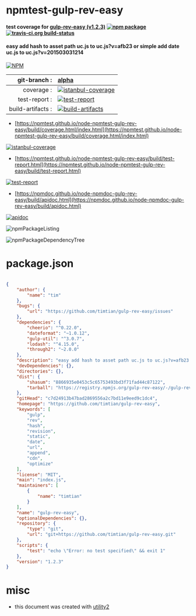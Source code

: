 # npmtest-gulp-rev-easy

#### test coverage for  [gulp-rev-easy (v1.2.3)](https://github.com/timtian/gulp-rev-easy)  [![npm package](https://img.shields.io/npm/v/npmtest-gulp-rev-easy.svg?style=flat-square)](https://www.npmjs.org/package/npmtest-gulp-rev-easy) [![travis-ci.org build-status](https://api.travis-ci.org/npmtest/node-npmtest-gulp-rev-easy.svg)](https://travis-ci.org/npmtest/node-npmtest-gulp-rev-easy)

#### easy add hash to asset path uc.js to uc.js?v=afb23 or simple add date uc.js to uc.js?v=201503031214

[![NPM](https://nodei.co/npm/gulp-rev-easy.png?downloads=true&downloadRank=true&stars=true)](https://www.npmjs.com/package/gulp-rev-easy)

| git-branch : | [alpha](https://github.com/npmtest/node-npmtest-gulp-rev-easy/tree/alpha)|
|--:|:--|
| coverage : | [![istanbul-coverage](https://npmtest.github.io/node-npmtest-gulp-rev-easy/build/coverage.badge.svg)](https://npmtest.github.io/node-npmtest-gulp-rev-easy/build/coverage.html/index.html)|
| test-report : | [![test-report](https://npmtest.github.io/node-npmtest-gulp-rev-easy/build/test-report.badge.svg)](https://npmtest.github.io/node-npmtest-gulp-rev-easy/build/test-report.html)|
| build-artifacts : | [![build-artifacts](https://npmtest.github.io/node-npmtest-gulp-rev-easy/glyphicons_144_folder_open.png)](https://github.com/npmtest/node-npmtest-gulp-rev-easy/tree/gh-pages/build)|

- [https://npmtest.github.io/node-npmtest-gulp-rev-easy/build/coverage.html/index.html](https://npmtest.github.io/node-npmtest-gulp-rev-easy/build/coverage.html/index.html)

[![istanbul-coverage](https://npmtest.github.io/node-npmtest-gulp-rev-easy/build/screenCapture.buildCi.browser.%252Ftmp%252Fbuild%252Fcoverage.lib.html.png)](https://npmtest.github.io/node-npmtest-gulp-rev-easy/build/coverage.html/index.html)

- [https://npmtest.github.io/node-npmtest-gulp-rev-easy/build/test-report.html](https://npmtest.github.io/node-npmtest-gulp-rev-easy/build/test-report.html)

[![test-report](https://npmtest.github.io/node-npmtest-gulp-rev-easy/build/screenCapture.buildCi.browser.%252Ftmp%252Fbuild%252Ftest-report.html.png)](https://npmtest.github.io/node-npmtest-gulp-rev-easy/build/test-report.html)

- [https://npmdoc.github.io/node-npmdoc-gulp-rev-easy/build/apidoc.html](https://npmdoc.github.io/node-npmdoc-gulp-rev-easy/build/apidoc.html)

[![apidoc](https://npmdoc.github.io/node-npmdoc-gulp-rev-easy/build/screenCapture.buildCi.browser.%252Ftmp%252Fbuild%252Fapidoc.html.png)](https://npmdoc.github.io/node-npmdoc-gulp-rev-easy/build/apidoc.html)

![npmPackageListing](https://npmtest.github.io/node-npmtest-gulp-rev-easy/build/screenCapture.npmPackageListing.svg)

![npmPackageDependencyTree](https://npmtest.github.io/node-npmtest-gulp-rev-easy/build/screenCapture.npmPackageDependencyTree.svg)



# package.json

```json

{
    "author": {
        "name": "tim"
    },
    "bugs": {
        "url": "https://github.com/timtian/gulp-rev-easy/issues"
    },
    "dependencies": {
        "cheerio": "^0.22.0",
        "dateformat": "~1.0.12",
        "gulp-util": "^3.0.7",
        "lodash": "^4.15.0",
        "through2": "~2.0.0"
    },
    "description": "easy add hash to asset path uc.js to uc.js?v=afb23 or simple add date uc.js to uc.js?v=201503031214",
    "devDependencies": {},
    "directories": {},
    "dist": {
        "shasum": "8866935e0453c5c65753493bd3f71fad44c87122",
        "tarball": "https://registry.npmjs.org/gulp-rev-easy/-/gulp-rev-easy-1.2.3.tgz"
    },
    "gitHead": "c7d24913b47bad2869556a2c7bd11e9eed9c1dc4",
    "homepage": "https://github.com/timtian/gulp-rev-easy",
    "keywords": [
        "gulp",
        "rev",
        "hash",
        "revision",
        "static",
        "date",
        "url",
        "append",
        "cdn",
        "optimize"
    ],
    "license": "MIT",
    "main": "index.js",
    "maintainers": [
        {
            "name": "timtian"
        }
    ],
    "name": "gulp-rev-easy",
    "optionalDependencies": {},
    "repository": {
        "type": "git",
        "url": "git+https://github.com/timtian/gulp-rev-easy.git"
    },
    "scripts": {
        "test": "echo \"Error: no test specified\" && exit 1"
    },
    "version": "1.2.3"
}
```



# misc
- this document was created with [utility2](https://github.com/kaizhu256/node-utility2)
